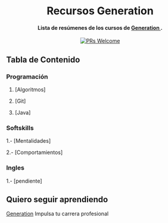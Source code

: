 
<h1 align="center">
  Recursos Generation
</h1>

<h4 align="center">Lista de resúmenes de los cursos de <a href="https://mexico.generation.org/" target="_blank"> Generation </a>.</h4>
<p align="center">
  <a href="http://makeapullrequest.com">
    <img src="https://img.shields.io/badge/PRs-welcome-brightgreen.svg?style=flat-square" alt="PRs Welcome">
  </a>
</p>


## Tabla de Contenido

### Programación

1. [Algoritmos]

2. [Git]

3. [Java]

### Softskills

1.- [Mentalidades]

2.- [Comportamientos]

### Ingles

1.- [pendiente]





## Quiero seguir aprendiendo

[Generation](https://mexico.generation.org/) Impulsa tu carrera profesional

